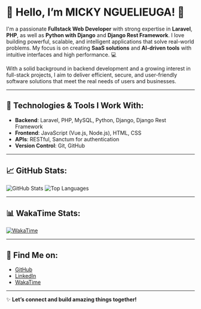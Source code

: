 # 👋 Hello, I’m **MICKY NGUELIEUGA**! 🚀

I'm a passionate **Fullstack Web Developer** with strong expertise in **Laravel**, **PHP**, as well as **Python with Django** and **Django Rest Framework**. I love building powerful, scalable, and intelligent applications that solve real-world problems. My focus is on creating **SaaS solutions** and **AI-driven tools** with intuitive interfaces and high performance. 💻

With a solid background in backend development and a growing interest in full-stack projects, I aim to deliver efficient, secure, and user-friendly software solutions that meet the real needs of users and businesses.

---

## 🔧 **Technologies & Tools I Work With:**

- **Backend**: Laravel, PHP, MySQL, Python, Django, Django Rest Framework
- **Frontend**: JavaScript (Vue.js, Node.js), HTML, CSS
- **APIs**: RESTful, Sanctum for authentication
- **Version Control**: Git, GitHub

---

## 📈 **GitHub Stats:**

![GitHub Stats](https://github-readme-stats.vercel.app/api?username=MICKYLE237&show_icons=true&theme=radical)
![Top Languages](https://github-readme-stats.vercel.app/api/top-langs/?username=MICKYLE237&layout=compact&theme=radical)

---

## 📊 **WakaTime Stats:**

[![WakaTime](https://wakatime.com/badge/user/018eae11-09f2-4321-b78d-5e9d5173e328.svg)](https://wakatime.com/@018eae11-09f2-4321-b78d-5e9d5173e328)

---

## 🔗 **Find Me on:**

- [GitHub](https://github.com/MICKYLE237)
- [LinkedIn](https://www.linkedin.com/in/micky-nguelieuga-laravel/)
- [WakaTime](https://wakatime.com/@018eae11-09f2-4321-b78d-5e9d5173e328)

---

✨ **Let’s connect and build amazing things together!**


